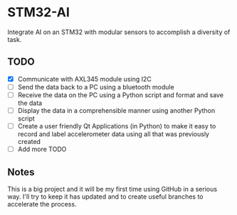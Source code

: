 # STM32-AI
Integrate AI on an STM32 with modular sensors to accomplish a diversity of task.

## TODO
- [X] Communicate with AXL345 module using I2C
- [ ] Send the data back to a PC using a bluetooth module
- [ ] Receive the data on the PC using a Python script and format and save the data
- [ ] Display the data in a comprehensible manner using another Python script
- [ ] Create a user friendly Qt Applications (in Python) to make it easy to record and label accelerometer data using all that was previously created
- [ ] Add more TODO

## Notes
This is a big project and it will be my first time using GitHub in a serious way.
I'll try to keep it has updated and to create useful branches to accelerate the process.
